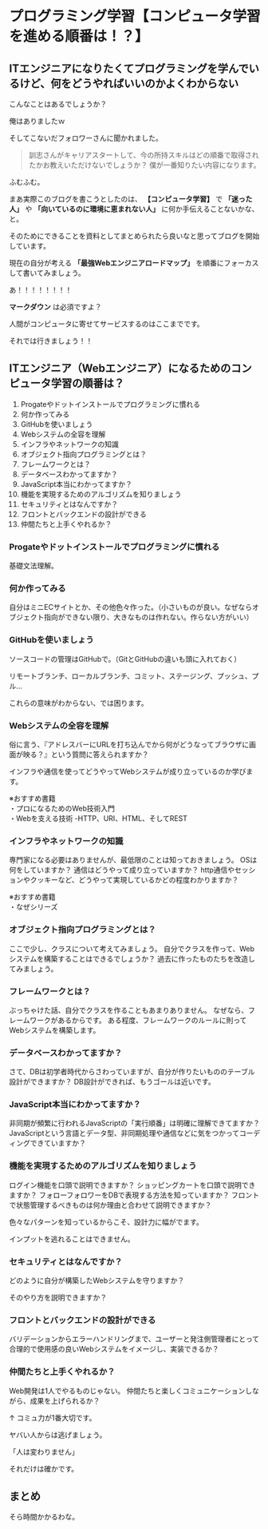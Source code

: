 # プログラミング学習【コンピュータ学習を進める順番は！？】


## ITエンジニアになりたくてプログラミングを学んでいるけど、何をどうやればいいのかよくわからない

こんなことはあるでしょうか？

俺はありましたｗ

そしてこないだフォロワーさんに聞かれました。

>訓志さんがキャリアスタートして、今の所持スキルはどの順番で取得されたかお教えいただけないでしょうか？
>僕が一番知りたい内容になります。


ふむふむ。

まあ実際このブログを書こうとしたのは、 **【コンピュータ学習】** で **「迷った人」** や **「向いているのに環境に恵まれない人」** に何か手伝えることないかな、と。

そのためにできることを資料としてまとめられたら良いなと思ってブログを開始しています。

現在の自分が考える **「最強Webエンジニアロードマップ」** を順番にフォーカスして書いてみましょう。

あ！！！！！！！！

**マークダウン** は必須ですよ？

人間がコンピュータに寄せてサービスするのはここまでです。

それでは行きましょう！！


## ITエンジニア（Webエンジニア）になるためのコンピュータ学習の順番は？

1. Progateやドットインストールでプログラミングに慣れる
2. 何か作ってみる
3. GitHubを使いましょう
4. Webシステムの全容を理解
5. インフラやネットワークの知識
6. オブジェクト指向プログラミングとは？
7. フレームワークとは？
8. データベースわかってますか？
9. JavaScript本当にわかってますか？
10. 機能を実現するためのアルゴリズムを知りましょう
11. セキュリティとはなんですか？
12. フロントとバックエンドの設計ができる
13. 仲間たちと上手くやれるか？


### Progateやドットインストールでプログラミングに慣れる
基礎文法理解。

### 何か作ってみる
自分はミニECサイトとか、その他色々作った。（小さいものが良い。なぜならオブジェクト指向ができない限り、大きなものは作れない。作らない方がいい）

### GitHubを使いましょう
ソースコードの管理はGitHubで。（GitとGitHubの違いも頭に入れておく）

リモートブランチ、ローカルブランチ、コミット、ステージング、プッシュ、プル…

これらの意味がわからない、では困ります。

### Webシステムの全容を理解
俗に言う、『アドレスバーにURLを打ち込んでから何がどうなってブラウザに画面が映る？』という質問に答えられますか？

インフラや通信を使ってどうやってWebシステムが成り立っているのか学びます。

※おすすめ書籍  
・プロになるためのWeb技術入門  
・Webを支える技術 -HTTP、URI、HTML、そしてREST  

### インフラやネットワークの知識
専門家になる必要はありませんが、最低限のことは知っておきましょう。
OSは何をしていますか？
通信はどうやって成り立っていますか？
http通信やセッションやクッキーなど、どうやって実現しているかどの程度わかりますか？

※おすすめ書籍  
・なぜシリーズ  


### オブジェクト指向プログラミングとは？
ここで少し、クラスについて考えてみましょう。
自分でクラスを作って、Webシステムを構築することはできるでしょうか？
過去に作ったものたちを改造してみましょう。


### フレームワークとは？
ぶっちゃけた話、自分でクラスを作ることもあまりありません。
なぜなら、フレームワークがあるからです。
ある程度、フレームワークのルールに則ってWebシステムを構築します。


### データベースわかってますか？
さて、DBは初学者時代からさわっていますが、自分が作りたいもののテーブル設計ができますか？
DB設計ができれば、もうゴールは近いです。

### JavaScript本当にわかってますか？
非同期が頻繁に行われるJavaScriptの「実行順番」は明確に理解できてますか？
JavaScriptという言語とデータ型、非同期処理や通信などに気をつかってコーディングできていますか？

### 機能を実現するためのアルゴリズムを知りましょう

ログイン機能を口頭で説明できますか？
ショッピングカートを口頭で説明できますか？
フォローフォロワーをDBで表現する方法を知っていますか？
フロントで状態管理するべきものは何か理由と合わせて説明できますか？


色々なパターンを知っているからこそ、設計力に幅がでます。

インプットを逃れることはできません。


### セキュリティとはなんですか？
どのように自分が構築したWebシステムを守りますか？

そのやり方を説明できますか？

### フロントとバックエンドの設計ができる
バリデーションからエラーハンドリングまで、ユーザーと発注側管理者にとって合理的で使用感の良いWebシステムをイメージし、実装できるか？


### 仲間たちと上手くやれるか？
Web開発は1人でやるものじゃない。
仲間たちと楽しくコミュニケーションしながら、成果を上げられるか？


↑
コミュ力が1番大切です。

ヤバい人からは逃げましょう。

「人は変わりません」

それだけは確かです。




## まとめ

そら時間かかるわな。


